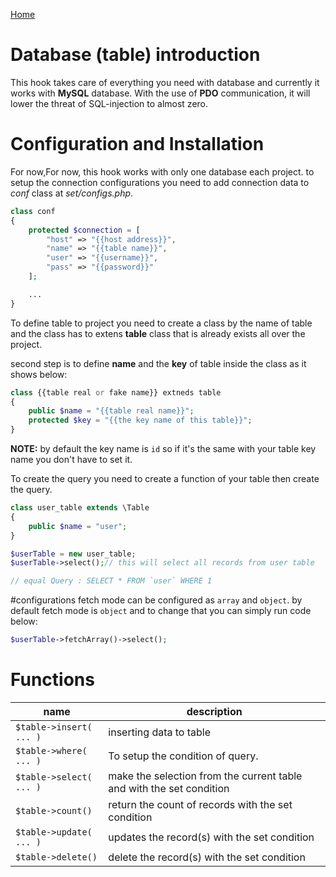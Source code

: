[Home](../readme.md)

# Database (table) introduction
This hook takes care of everything you need with database and currently it works with **MySQL** database.
With the use of **PDO** communication, it will lower the threat of SQL-injection to almost zero.

# Configuration and Installation
For now,For now, this hook works with only one database each project. to setup the connection configurations you need to add connection data to _conf_ class at _set/configs.php_.

```php
class conf
{
	protected $connection = [
		"host" => "{{host address}}",
		"name" => "{{table name}}",
		"user" => "{{username}}",
		"pass" => "{{password}}"
	];

	...
}
```
To define table to project you need to create a class by the name of table and the class has to extens **table** class that is already exists all over the project.

second step is to define **name** and the **key** of table inside the class as it shows below:

```php
class {{table real or fake name}} extneds table
{
	public $name = "{{table real name}}";
	protected $key = "{{the key name of this table}}";
}
```
**NOTE:** by default the key name is `id` so if it's the same with your table key name you don't have to set it.

To create the query you need to create a function of your table then create the query.

```php
class user_table extends \Table
{
	public $name = "user";
}

$userTable = new user_table;
$userTable->select();// this will select all records from user table

// equal Query : SELECT * FROM `user` WHERE 1
```
#configurations
fetch mode can be configured as ```array``` and ```object```. by default fetch mode is ```object``` and to change that
you can simply run code below:

```php
$userTable->fetchArray()->select();
```


# Functions

| name 					| description 	|
| --- 					| --- 	|
| `$table->insert( ... )` | inserting data to table |
| `$table->where( ... )` | To setup the condition of query. |
| `$table->select( ... )` | make the selection from the current table and with the set condition |
| `$table->count()` |  return the count of records with the set condition |
| `$table->update( ... )` | updates the record(s) with the set condition |
| `$table->delete()` |  delete the record(s) with the set condition |
